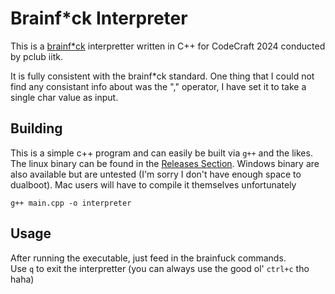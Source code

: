 # Brainf*ck Interpreter

This is a [brainf*ck](https://esolangs.org/wiki/Brainfuck) interpretter written in C++ for CodeCraft 2024 conducted by pclub iitk.

It is fully consistent with the brainf*ck standard. One thing that I could not find any consistant info about was the "," operator, I have set it to take a single char value as input.

## Building
This is a simple c++ program and can easily be built via `g++` and the likes. The linux binary can be found in the [Releases Section](https://github.com/code-IM-perfect/brainf_ckCompiler/releases). Windows binary are also available but are untested (I'm sorry I don't have enough space to dualboot). Mac users will have to compile it themselves unfortunately

```
g++ main.cpp -o interpreter
```

## Usage
After running the executable, just feed in the brainfuck commands.\
Use `q` to exit the interpretter (you can always use the good ol' `ctrl+c` tho haha)
